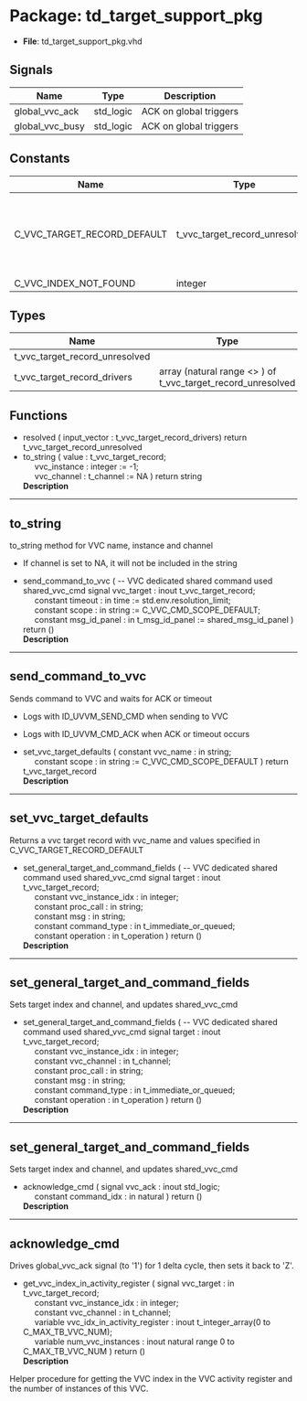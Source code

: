 # Package: td_target_support_pkg

- **File**: td_target_support_pkg.vhd
## Signals

| Name            | Type      | Description             |
| --------------- | --------- | ----------------------- |
| global_vvc_ack  | std_logic |  ACK on global triggers |
| global_vvc_busy | std_logic |  ACK on global triggers |
## Constants

| Name                        | Type                           | Value                                                                                                                                                                                                                                                         | Description |
| --------------------------- | ------------------------------ | ------------------------------------------------------------------------------------------------------------------------------------------------------------------------------------------------------------------------------------------------------------- | ----------- |
| C_VVC_TARGET_RECORD_DEFAULT | t_vvc_target_record_unresolved |  (     trigger            =>  'L',<br><span style="padding-left:20px">     vvc_name           =>  (others => '?'),<br><span style="padding-left:20px">     vvc_instance_idx   =>  -1,<br><span style="padding-left:20px">     vvc_channel        =>  NA     ) |             |
| C_VVC_INDEX_NOT_FOUND       | integer                        |  -1                                                                                                                                                                                                                                                           |             |
## Types

| Name                           | Type                                                         | Description |
| ------------------------------ | ------------------------------------------------------------ | ----------- |
| t_vvc_target_record_unresolved |                                                              |             |
| t_vvc_target_record_drivers    | array (natural range <> ) of t_vvc_target_record_unresolved  |             |
## Functions
- resolved <font id="function_arguments">( input_vector : t_vvc_target_record_drivers) </font> <font id="function_return">return t_vvc_target_record_unresolved </font>
- to_string <font id="function_arguments">( value         : t_vvc_target_record;<br><span style="padding-left:20px"> vvc_instance  : integer   := -1;<br><span style="padding-left:20px"> vvc_channel   : t_channel := NA ) </font> <font id="function_return">return string </font>
</br>**Description**
-----------------------------------------
 to_string
-----------------------------------------
 to_string method for VVC name, instance and channel
 - If channel is set to NA, it will not be included in the string

- send_command_to_vvc <font id="function_arguments">(                  -- VVC dedicated shared command used  shared_vvc_cmd signal   vvc_target   : inout t_vvc_target_record;<br><span style="padding-left:20px"> constant timeout      : in    time                 := std.env.resolution_limit;<br><span style="padding-left:20px"> constant scope        : in    string               := C_VVC_CMD_SCOPE_DEFAULT;<br><span style="padding-left:20px"> constant msg_id_panel : in    t_msg_id_panel       := shared_msg_id_panel ) </font> <font id="function_return">return ()</font>
</br>**Description**
-----------------------------------------
 send_command_to_vvc
-----------------------------------------
 Sends command to VVC and waits for ACK or timeout
 - Logs with ID_UVVM_SEND_CMD when sending to VVC
 - Logs with ID_UVVM_CMD_ACK when ACK or timeout occurs

- set_vvc_target_defaults <font id="function_arguments">( constant  vvc_name  : in string;<br><span style="padding-left:20px"> constant  scope     : in string := C_VVC_CMD_SCOPE_DEFAULT ) </font> <font id="function_return">return t_vvc_target_record </font>
</br>**Description**
-----------------------------------------
 set_vvc_target_defaults
-----------------------------------------
 Returns a vvc target record with vvc_name and values specified in C_VVC_TARGET_RECORD_DEFAULT

- set_general_target_and_command_fields <font id="function_arguments">(   -- VVC dedicated shared command used  shared_vvc_cmd signal target               : inout t_vvc_target_record;<br><span style="padding-left:20px"> constant vvc_instance_idx   : in integer;<br><span style="padding-left:20px"> constant proc_call          : in string;<br><span style="padding-left:20px"> constant msg                : in string;<br><span style="padding-left:20px"> constant command_type       : in t_immediate_or_queued;<br><span style="padding-left:20px"> constant operation          : in t_operation ) </font> <font id="function_return">return ()</font>
</br>**Description**
-----------------------------------------
 set_general_target_and_command_fields
-----------------------------------------
 Sets target index and channel, and updates shared_vvc_cmd

- set_general_target_and_command_fields <font id="function_arguments">(  -- VVC dedicated shared command used  shared_vvc_cmd signal target               : inout t_vvc_target_record;<br><span style="padding-left:20px"> constant vvc_instance_idx   : in integer;<br><span style="padding-left:20px"> constant vvc_channel        : in t_channel;<br><span style="padding-left:20px"> constant proc_call          : in string;<br><span style="padding-left:20px"> constant msg                : in string;<br><span style="padding-left:20px"> constant command_type       : in t_immediate_or_queued;<br><span style="padding-left:20px"> constant operation          : in t_operation ) </font> <font id="function_return">return ()</font>
</br>**Description**
-----------------------------------------
 set_general_target_and_command_fields
-----------------------------------------
 Sets target index and channel, and updates shared_vvc_cmd

- acknowledge_cmd <font id="function_arguments">( signal   vvc_ack      : inout std_logic;<br><span style="padding-left:20px"> constant command_idx  : in natural ) </font> <font id="function_return">return ()</font>
</br>**Description**
-----------------------------------------
 acknowledge_cmd
-----------------------------------------
 Drives global_vvc_ack signal (to '1') for 1 delta cycle, then sets it back to 'Z'.

- get_vvc_index_in_activity_register <font id="function_arguments">( signal   vvc_target                	    : in t_vvc_target_record;<br><span style="padding-left:20px"> constant vvc_instance_idx          	    : in    integer;<br><span style="padding-left:20px"> constant vvc_channel               	    : in    t_channel;<br><span style="padding-left:20px"> variable vvc_idx_in_activity_register   : inout t_integer_array(0 to C_MAX_TB_VVC_NUM);<br><span style="padding-left:20px"> variable num_vvc_instances              : inout natural range 0 to C_MAX_TB_VVC_NUM ) </font> <font id="function_return">return ()</font>
</br>**Description**

 Helper procedure for getting the VVC index in the VVC activity register
 and the number of instances of this VVC.


